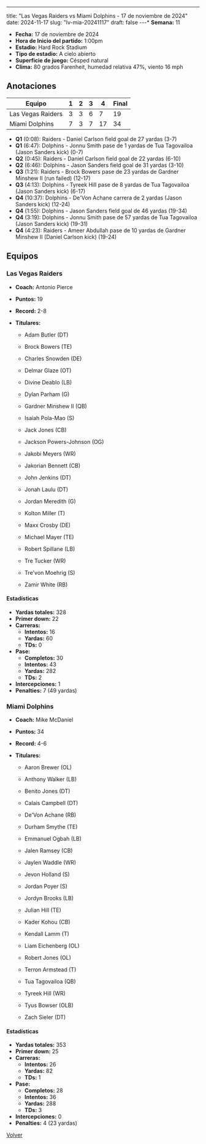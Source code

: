 ---
title: "Las Vegas Raiders vs Miami Dolphins - 17 de noviembre de 2024"
date: 2024-11-17
slug: "lv-mia-20241117"
draft: false
---* **Semana:** 11
* **Fecha:** 17 de noviembre de 2024
* **Hora de Inicio del partido:** 1:00pm
* **Estadio:** Hard Rock Stadium
* **Tipo de estadio:** A cielo abierto
* **Superficie de juego:** Césped natural
* **Clima:** 80 grados Farenheit, humedad relativa 47%, viento 16 mph




## Anotaciones
| Equipo | 1 | 2 | 3 | 4 | Final |
|--------|---|---|---|---|-------|
| Las Vegas Raiders  | 3 | 3 | 6 | 7  | 19 |
| Miami Dolphins  | 7 | 3 | 7 | 17  | 34 |
* **Q1** (0:08): Raiders - Daniel Carlson field goal de 27 yardas (3-7)
* **Q1** (6:47): Dolphins - Jonnu Smith pase de 1 yardas de Tua Tagovailoa (Jason Sanders kick) (0-7)
* **Q2** (0:45): Raiders - Daniel Carlson field goal de 22 yardas (6-10)
* **Q2** (6:46): Dolphins - Jason Sanders field goal de 31 yardas (3-10)
* **Q3** (1:21): Raiders - Brock Bowers pase de 23 yardas de Gardner Minshew II (run failed) (12-17)
* **Q3** (4:13): Dolphins - Tyreek Hill pase de 8 yardas de Tua Tagovailoa (Jason Sanders kick) (6-17)
* **Q4** (10:37): Dolphins - De'Von Achane carrera de 2 yardas (Jason Sanders kick) (12-24)
* **Q4** (1:55): Dolphins - Jason Sanders field goal de 46 yardas (19-34)
* **Q4** (3:19): Dolphins - Jonnu Smith pase de 57 yardas de Tua Tagovailoa (Jason Sanders kick) (19-31)
* **Q4** (4:23): Raiders - Ameer Abdullah pase de 10 yardas de Gardner Minshew II (Daniel Carlson kick) (19-24)


## Equipos


### Las Vegas Raiders
* **Coach:** Antonio Pierce
* **Puntos:** 19
* **Record:** 2-8
* **Titulares:** 

  * Adam Butler (DT) 

  * Brock Bowers (TE) 

  * Charles Snowden (DE) 

  * Delmar Glaze (OT) 

  * Divine Deablo (LB) 

  * Dylan Parham (G) 

  * Gardner Minshew II (QB) 

  * Isaiah Pola-Mao (S) 

  * Jack Jones (CB) 

  * Jackson Powers-Johnson (OG) 

  * Jakobi Meyers (WR) 

  * Jakorian Bennett (CB) 

  * John Jenkins (DT) 

  * Jonah Laulu (DT) 

  * Jordan Meredith (G) 

  * Kolton Miller (T) 

  * Maxx Crosby (DE) 

  * Michael Mayer (TE) 

  * Robert Spillane (LB) 

  * Tre Tucker (WR) 

  * Tre'von Moehrig (S) 

  * Zamir White (RB) 

#### Estadísticas
* **Yardas totales:** 328
* **Primer down:** 22
* **Carreras:**
  * **Intentos:** 16
  * **Yardas:** 60
  * **TDs:** 0
* **Pase:**
  * **Completos:** 30
  * **Intentos:** 43
  * **Yardas:** 282
  * **TDs:** 2
* **Intercepciones:** 1
* **Penalties:** 7 (49 yardas)

### Miami Dolphins
* **Coach:** Mike McDaniel
* **Puntos:** 34
* **Record:** 4-6
* **Titulares:** 

  * Aaron Brewer (OL) 

  * Anthony Walker (LB) 

  * Benito Jones (DT) 

  * Calais Campbell (DT) 

  * De'Von Achane (RB) 

  * Durham Smythe (TE) 

  * Emmanuel Ogbah (LB) 

  * Jalen Ramsey (CB) 

  * Jaylen Waddle (WR) 

  * Jevon Holland (S) 

  * Jordan Poyer (S) 

  * Jordyn Brooks (LB) 

  * Julian Hill (TE) 

  * Kader Kohou (CB) 

  * Kendall Lamm (T) 

  * Liam Eichenberg (OL) 

  * Robert Jones (OL) 

  * Terron Armstead (T) 

  * Tua Tagovailoa (QB) 

  * Tyreek Hill (WR) 

  * Tyus Bowser (OLB) 

  * Zach Sieler (DT) 

#### Estadísticas
* **Yardas totales:** 353
* **Primer down:** 25
* **Carreras:**
  * **Intentos:** 26
  * **Yardas:** 82
  * **TDs:** 1
* **Pase:**
  * **Completos:** 28
  * **Intentos:** 36
  * **Yardas:** 288
  * **TDs:** 3
* **Intercepciones:** 0
* **Penalties:** 4 (23 yardas)


[Volver](/historia/2024)
